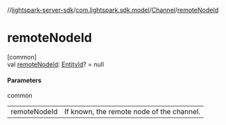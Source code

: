 //[lightspark-server-sdk](../../../index.md)/[com.lightspark.sdk.model](../index.md)/[Channel](index.md)/[remoteNodeId](remote-node-id.md)

# remoteNodeId

[common]\
val [remoteNodeId](remote-node-id.md): [EntityId](../-entity-id/index.md)? = null

#### Parameters

common

| | |
|---|---|
| remoteNodeId | If known, the remote node of the channel. |
